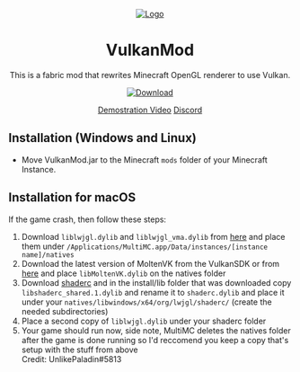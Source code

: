 <div align='center'>

[![Logo](https://media.discordapp.net/attachments/963349566839738369/969920960373334076/Vlogo.png?width=300&height=300)](#)

# VulkanMod

This is a fabric mod that rewrites Minecraft OpenGL renderer to use Vulkan.

[![Download](https://img.shields.io/github/downloads/xCollateral/VulkanMod/total?color=red&logo=github&style=for-the-badge)](https://github.com/xCollateral/VulkanMod/releases/)

[Demostration Video](https://youtu.be/sbr7UxcAmOE)
[Discord](https://discord.gg/FVXg7AYR2Q)

</div>

## Installation (Windows and Linux)

- Move VulkanMod.jar to the Minecraft `mods` folder of your Minecraft Instance.

## Installation for macOS

If the game crash, then follow these steps:  
1) Download `liblwjgl.dylib` and `liblwjgl_vma.dylib` from [here](https://www.lwjgl.org/browse/release/3.2.2/macosx/x64) and place them under `/Applications/MultiMC.app/Data/instances/[instance name]/natives `
2) Download the latest version of MoltenVK from the VulkanSDK or from [here](https://community.pcgamingwiki.com/files/file/2417-moltenvk-modified-with-dxvk-patches-for-macos-libmoltenvkdylib/) and place `libMoltenVK.dylib` on the natives folder
3) Download [shaderc](https://storage.googleapis.com/shaderc/badges/build_link_macos_clang_release.html)  and in the install/lib folder that was downloaded copy `libshaderc_shared.1.dylib` and rename it to `shaderc.dylib` and place it under your `natives/libwindows/x64/org/lwjgl/shaderc/` (create the needed subdirectories)
4) Place a second copy of `liblwjgl.dylib` under your shaderc folder
5) Your game should run now, side note, MultiMC deletes the natives folder after the game is done running so I'd reccomend you keep a copy that's setup with the stuff from above  
Credit: UnlikePaladin#5813
